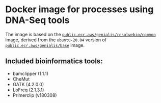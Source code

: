 # Docker image for processes using DNA-Seq tools

The image is based on the [`public.ecr.aws/genialis/resolwebio/common`](
https://gallery.ecr.aws/genialis/resolwebio/common) image, derived from the
`ubuntu-20.04` version of [`public.ecr.aws/genialis/base`](
https://gallery.ecr.aws/genialis/resolwebio/base) image.

Included bioinformatics tools:
------------------------------
* bamclipper (1.1.1)
* CheMut
* GATK (4.2.0.0)
* LoFreq (2.1.3.1)
* Primerclip (v180308)

